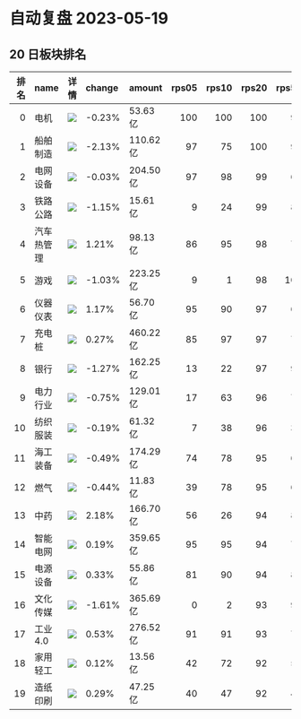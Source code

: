 # 自动复盘 2023-05-19
## 20 日板块排名
|   排名 | name       | 详情                                                                                                | change   | amount   |   rps05 |   rps10 |   rps20 |   rps50 |   rps120 |   rps250 | volume      |
|-------:|:-----------|:----------------------------------------------------------------------------------------------------|:---------|:---------|--------:|--------:|--------:|--------:|---------:|---------:|:------------|
|      0 | 电机       | ![](https://sykent-blog-image.oss-cn-beijing.aliyuncs.com/quant/image/2023/5/1684485412618-tmp.jpg) | -0.23%   | 53.63亿  |     100 |     100 |     100 |      96 |       88 |       88 | 177.24万手  |
|      1 | 船舶制造   | ![](https://sykent-blog-image.oss-cn-beijing.aliyuncs.com/quant/image/2023/5/1684485413902-tmp.jpg) | -2.13%   | 110.62亿 |      97 |      75 |     100 |      99 |       99 |       99 | 763.09万手  |
|      2 | 电网设备   | ![](https://sykent-blog-image.oss-cn-beijing.aliyuncs.com/quant/image/2023/5/1684485414838-tmp.jpg) | -0.03%   | 204.50亿 |      97 |      98 |      99 |      67 |       60 |       81 | 1748.10万手 |
|      3 | 铁路公路   | ![](https://sykent-blog-image.oss-cn-beijing.aliyuncs.com/quant/image/2023/5/1684485415787-tmp.jpg) | -1.15%   | 15.61亿  |       9 |      24 |      99 |      86 |       89 |       65 | 275.81万手  |
|      4 | 汽车热管理 | ![](https://sykent-blog-image.oss-cn-beijing.aliyuncs.com/quant/image/2023/5/1684485416728-tmp.jpg) | 1.21%    | 98.13亿  |      86 |      95 |      98 |      78 |       78 |        0 | 990.07万手  |
|      5 | 游戏       | ![](https://sykent-blog-image.oss-cn-beijing.aliyuncs.com/quant/image/2023/5/1684485417653-tmp.jpg) | -1.03%   | 223.25亿 |       9 |       1 |      98 |     100 |      100 |      100 | 1893.83万手 |
|      6 | 仪器仪表   | ![](https://sykent-blog-image.oss-cn-beijing.aliyuncs.com/quant/image/2023/5/1684485418647-tmp.jpg) | 1.17%    | 56.70亿  |      95 |      90 |      97 |      68 |       78 |       96 | 293.45万手  |
|      7 | 充电桩     | ![](https://sykent-blog-image.oss-cn-beijing.aliyuncs.com/quant/image/2023/5/1684485419520-tmp.jpg) | 0.27%    | 460.22亿 |      85 |      97 |      97 |      72 |       77 |       86 | 2863.44万手 |
|      8 | 银行       | ![](https://sykent-blog-image.oss-cn-beijing.aliyuncs.com/quant/image/2023/5/1684485420402-tmp.jpg) | -1.27%   | 162.25亿 |      13 |      22 |      97 |      93 |       84 |       13 | 2837.69万手 |
|      9 | 电力行业   | ![](https://sykent-blog-image.oss-cn-beijing.aliyuncs.com/quant/image/2023/5/1684485421286-tmp.jpg) | -0.75%   | 129.01亿 |      17 |      63 |      96 |      76 |       53 |       40 | 2059.25万手 |
|     10 | 纺织服装   | ![](https://sykent-blog-image.oss-cn-beijing.aliyuncs.com/quant/image/2023/5/1684485422219-tmp.jpg) | -0.19%   | 61.32亿  |       7 |      38 |      96 |      37 |       58 |       28 | 801.63万手  |
|     11 | 海工装备   | ![](https://sykent-blog-image.oss-cn-beijing.aliyuncs.com/quant/image/2023/5/1684485423102-tmp.jpg) | -0.49%   | 174.29亿 |      74 |      78 |      95 |      64 |       74 |       76 | 1346.26万手 |
|     12 | 燃气       | ![](https://sykent-blog-image.oss-cn-beijing.aliyuncs.com/quant/image/2023/5/1684485424037-tmp.jpg) | -0.44%   | 11.83亿  |      39 |      78 |      95 |      60 |       44 |       37 | 138.44万手  |
|     13 | 中药       | ![](https://sykent-blog-image.oss-cn-beijing.aliyuncs.com/quant/image/2023/5/1684485424970-tmp.jpg) | 2.18%    | 166.70亿 |      56 |      26 |      94 |      85 |       33 |       68 | 1127.11万手 |
|     14 | 智能电网   | ![](https://sykent-blog-image.oss-cn-beijing.aliyuncs.com/quant/image/2023/5/1684485425974-tmp.jpg) | 0.19%    | 359.65亿 |      95 |      95 |      94 |      76 |       70 |       87 | 2796.60万手 |
|     15 | 电源设备   | ![](https://sykent-blog-image.oss-cn-beijing.aliyuncs.com/quant/image/2023/5/1684485426933-tmp.jpg) | 0.33%    | 55.86亿  |      81 |      90 |      94 |      82 |       75 |       99 | 390.92万手  |
|     16 | 文化传媒   | ![](https://sykent-blog-image.oss-cn-beijing.aliyuncs.com/quant/image/2023/5/1684485427835-tmp.jpg) | -1.61%   | 365.69亿 |       0 |       2 |      93 |      99 |       99 |       95 | 3551.97万手 |
|     17 | 工业4.0    | ![](https://sykent-blog-image.oss-cn-beijing.aliyuncs.com/quant/image/2023/5/1684485428768-tmp.jpg) | 0.53%    | 276.52亿 |      91 |      91 |      93 |      74 |       75 |       85 | 1884.44万手 |
|     18 | 家用轻工   | ![](https://sykent-blog-image.oss-cn-beijing.aliyuncs.com/quant/image/2023/5/1684485429651-tmp.jpg) | 0.12%    | 13.56亿  |      42 |      72 |      92 |      53 |       49 |       66 | 131.48万手  |
|     19 | 造纸印刷   | ![](https://sykent-blog-image.oss-cn-beijing.aliyuncs.com/quant/image/2023/5/1684485430730-tmp.jpg) | 0.29%    | 47.25亿  |      40 |      47 |      92 |      49 |       69 |       52 | 354.62万手  |